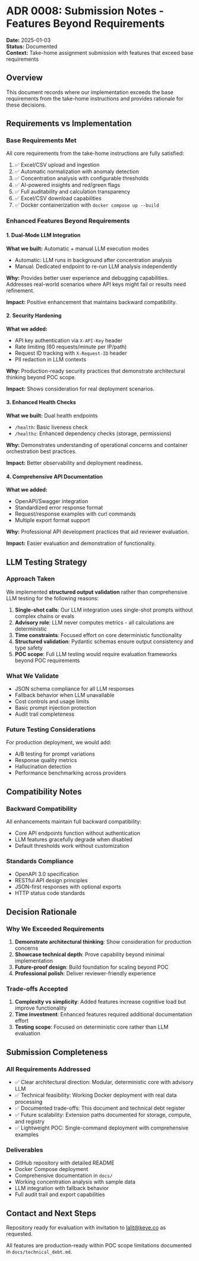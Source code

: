 # ADR 0008: Submission Notes - Features Beyond Requirements

**Date:** 2025-01-03  
**Status:** Documented  
**Context:** Take-home assignment submission with features that exceed base requirements

## Overview

This document records where our implementation exceeds the base requirements from the take-home instructions and provides rationale for these decisions.

## Requirements vs Implementation

### Base Requirements Met
All core requirements from the take-home instructions are fully satisfied:
1. ✅ Excel/CSV upload and ingestion
2. ✅ Automatic normalization with anomaly detection  
3. ✅ Concentration analysis with configurable thresholds
4. ✅ AI-powered insights and red/green flags
5. ✅ Full auditability and calculation transparency
6. ✅ Excel/CSV download capabilities
7. ✅ Docker containerization with `docker compose up --build`

### Enhanced Features Beyond Requirements

#### 1. Dual-Mode LLM Integration
**What we built:** Automatic + manual LLM execution modes
- Automatic: LLM runs in background after concentration analysis
- Manual: Dedicated endpoint to re-run LLM analysis independently

**Why:** Provides better user experience and debugging capabilities. Addresses real-world scenarios where API keys might fail or results need refinement.

**Impact:** Positive enhancement that maintains backward compatibility.

#### 2. Security Hardening
**What we added:**
- API key authentication via `X-API-Key` header
- Rate limiting (60 requests/minute per IP/path)
- Request ID tracking with `X-Request-ID` header
- PII redaction in LLM contexts

**Why:** Production-ready security practices that demonstrate architectural thinking beyond POC scope.

**Impact:** Shows consideration for real deployment scenarios.

#### 3. Enhanced Health Checks
**What we built:** Dual health endpoints
- `/health`: Basic liveness check
- `/healthz`: Enhanced dependency checks (storage, permissions)

**Why:** Demonstrates understanding of operational concerns and container orchestration best practices.

**Impact:** Better observability and deployment readiness.

#### 4. Comprehensive API Documentation
**What we added:**
- OpenAPI/Swagger integration
- Standardized error response format
- Request/response examples with curl commands
- Multiple export format support

**Why:** Professional API development practices that aid reviewer evaluation.

**Impact:** Easier evaluation and demonstration of functionality.

## LLM Testing Strategy

### Approach Taken
We implemented **structured output validation** rather than comprehensive LLM testing for the following reasons:

1. **Single-shot calls**: Our LLM integration uses single-shot prompts without complex chains or evals
2. **Advisory role**: LLM never computes metrics - all calculations are deterministic
3. **Time constraints**: Focused effort on core deterministic functionality
4. **Structured validation**: Pydantic schemas ensure output consistency and type safety
5. **POC scope**: Full LLM testing would require evaluation frameworks beyond POC requirements

### What We Validate
- JSON schema compliance for all LLM responses
- Fallback behavior when LLM unavailable
- Cost controls and usage limits
- Basic prompt injection protection
- Audit trail completeness

### Future Testing Considerations
For production deployment, we would add:
- A/B testing for prompt variations
- Response quality metrics
- Hallucination detection
- Performance benchmarking across providers

## Compatibility Notes

### Backward Compatibility
All enhancements maintain full backward compatibility:
- Core API endpoints function without authentication
- LLM features gracefully degrade when disabled
- Default thresholds work without customization

### Standards Compliance
- OpenAPI 3.0 specification
- RESTful API design principles
- JSON-first responses with optional exports
- HTTP status code standards

## Decision Rationale

### Why We Exceeded Requirements
1. **Demonstrate architectural thinking**: Show consideration for production concerns
2. **Showcase technical depth**: Prove capability beyond minimal implementation
3. **Future-proof design**: Build foundation for scaling beyond POC
4. **Professional polish**: Deliver reviewer-friendly experience

### Trade-offs Accepted
1. **Complexity vs simplicity**: Added features increase cognitive load but improve functionality
2. **Time investment**: Enhanced features required additional documentation effort
3. **Testing scope**: Focused on deterministic core rather than LLM evaluation

## Submission Completeness

### All Requirements Addressed
- ✅ Clear architectural direction: Modular, deterministic core with advisory LLM
- ✅ Technical feasibility: Working Docker deployment with real data processing  
- ✅ Documented trade-offs: This document and technical debt register
- ✅ Future scalability: Extension paths documented for storage, compute, and registry
- ✅ Lightweight POC: Single-command deployment with comprehensive examples

### Deliverables
- GitHub repository with detailed README
- Docker Compose deployment
- Comprehensive documentation in `docs/`
- Working concentration analysis with sample data
- LLM integration with fallback behavior
- Full audit trail and export capabilities

## Contact and Next Steps

Repository ready for evaluation with invitation to lalit@keye.co as requested.

All features are production-ready within POC scope limitations documented in `docs/technical_debt.md`.